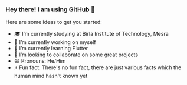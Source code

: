 ### Hey there! I am using GitHub 👋


Here are some ideas to get you started:
- 🎓 I’m currently studying at Birla Institute of Technology, Mesra
- 🔭 I’m currently working on myself
- 🌱 I’m currently learning Flutter
- 👯 I’m looking to collaborate on some great projects 
- 😄 Pronouns: He/Him
- ⚡ Fun fact: There's no fun fact, there are just various facts which the human mind hasn't known yet
<!-- 🤔 I’m looking for help with - 💬 Ask me about - 📫 How to reach me: -->
